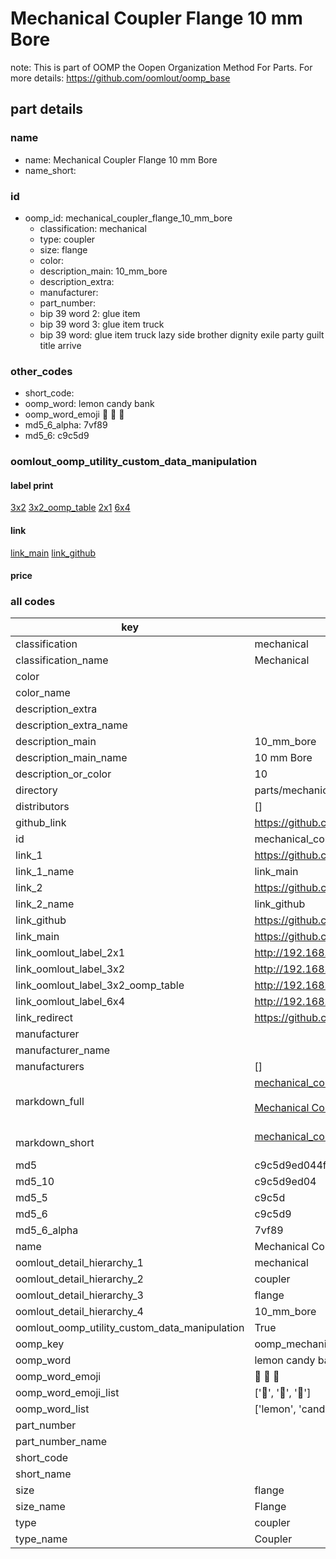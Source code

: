 # Mechanical Coupler Flange 10 mm Bore  

note: This is part of OOMP the Oopen Organization Method For Parts. For more details: https://github.com/oomlout/oomp_base

##  part details
  







### name
* name: Mechanical Coupler Flange 10 mm Bore
* name_short: 
### id
* oomp_id: mechanical_coupler_flange_10_mm_bore
  * classification: mechanical
  * type: coupler
  * size: flange
  * color: 
  * description_main: 10_mm_bore
  * description_extra: 
  * manufacturer: 
  * part_number: 
  * bip 39 word 2: glue item
  * bip 39 word 3: glue item truck
  * bip 39 word: glue item truck lazy side brother dignity exile party guilt title arrive

### other_codes
* short_code: 
* oomp_word: lemon candy bank
* oomp_word_emoji :lemon: :candy: :bank:
* md5_6_alpha: 7vf89
* md5_6: c9c5d9






### oomlout_oomp_utility_custom_data_manipulation
#### label print
[3x2](http://192.168.1.245:1112/?label=oomp%207vf89)
[3x2_oomp_table](http://192.168.1.108:1112/?label=oomp%207vf89)
[2x1](http://192.168.1.242:1112/?label=oomp%207vf89)
[6x4](http://192.168.1.55:1112/?label=oomp%207vf89)    

#### link

[link_main](https://github.com/oomlout/oomlout_oomp_version_1_messy/tree/main/parts/mechanical_coupler_flange_10_mm_bore) [link_github](https://github.com/oomlout/oomlout_oomp_version_1_messy/tree/main/parts/mechanical_coupler_flange_10_mm_bore)                             

#### price







### all codes 
| key | value |  
| --- | --- |  
| classification | mechanical |  
| classification_name | Mechanical |  
| color |  |  
| color_name |  |  
| description_extra |  |  
| description_extra_name |  |  
| description_main | 10_mm_bore |  
| description_main_name | 10 mm Bore |  
| description_or_color | 10 |  
| directory | parts/mechanical_coupler_flange_10_mm_bore |  
| distributors | [] |  
| github_link | https://github.com/oomlout/oomlout_oomp_part_src/tree/main/parts/mechanical_coupler_flange_10_mm_bore |  
| id | mechanical_coupler_flange_10_mm_bore |  
| link_1 | https://github.com/oomlout/oomlout_oomp_version_1_messy/tree/main/parts/mechanical_coupler_flange_10_mm_bore |  
| link_1_name | link_main |  
| link_2 | https://github.com/oomlout/oomlout_oomp_version_1_messy/tree/main/parts/mechanical_coupler_flange_10_mm_bore |  
| link_2_name | link_github |  
| link_github | https://github.com/oomlout/oomlout_oomp_version_1_messy/tree/main/parts/mechanical_coupler_flange_10_mm_bore |  
| link_main | https://github.com/oomlout/oomlout_oomp_version_1_messy/tree/main/parts/mechanical_coupler_flange_10_mm_bore |  
| link_oomlout_label_2x1 | http://192.168.1.242:1112/?label=oomp%207vf89 |  
| link_oomlout_label_3x2 | http://192.168.1.245:1112/?label=oomp%207vf89 |  
| link_oomlout_label_3x2_oomp_table | http://192.168.1.108:1112/?label=oomp%207vf89 |  
| link_oomlout_label_6x4 | http://192.168.1.55:1112/?label=oomp%207vf89 |  
| link_redirect | https://github.com/oomlout/oomlout_oomp_version_1_messy/tree/main/parts/mechanical_coupler_flange_10_mm_bore |  
| manufacturer |  |  
| manufacturer_name |  |  
| manufacturers | [] |  
| markdown_full | [mechanical_coupler_flange_10_mm_bore](none)<br>[](none)<br>[Mechanical Coupler Flange 10 Mm Bore](none)<br><br> |  
| markdown_short | [mechanical_coupler_flange_10_mm_bore](none)<br><br> |  
| md5 | c9c5d9ed044fa7c073e3f7e7d25db31f |  
| md5_10 | c9c5d9ed04 |  
| md5_5 | c9c5d |  
| md5_6 | c9c5d9 |  
| md5_6_alpha | 7vf89 |  
| name | Mechanical Coupler Flange 10 mm Bore |  
| oomlout_detail_hierarchy_1 | mechanical |  
| oomlout_detail_hierarchy_2 | coupler |  
| oomlout_detail_hierarchy_3 | flange |  
| oomlout_detail_hierarchy_4 | 10_mm_bore |  
| oomlout_oomp_utility_custom_data_manipulation | True |  
| oomp_key | oomp_mechanical_coupler_flange_10_mm_bore |  
| oomp_word | lemon candy bank |  
| oomp_word_emoji | :lemon: :candy: :bank: |  
| oomp_word_emoji_list | [':lemon:', ':candy:', ':bank:'] |  
| oomp_word_list | ['lemon', 'candy', 'bank'] |  
| part_number |  |  
| part_number_name |  |  
| short_code |  |  
| short_name |  |  
| size | flange |  
| size_name | Flange |  
| type | coupler |  
| type_name | Coupler |  
